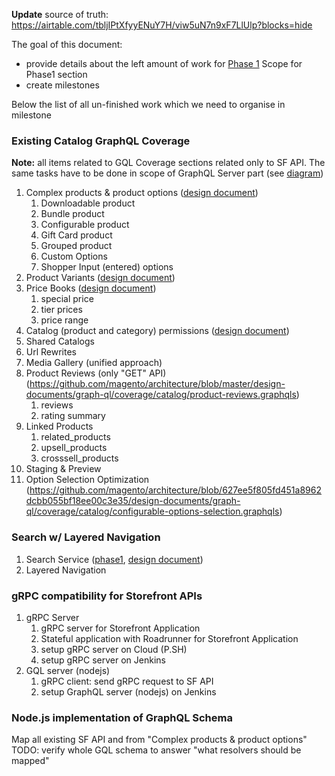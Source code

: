 **Update** source of truth: https://airtable.com/tbljIPtXfyyENuY7H/viw5uN7n9xF7LlUlp?blocks=hide

The goal of this document:
- provide details about the left amount of work for [Phase 1](https://github.com/magento/catalog-storefront/blob/develop/dev/docs/home/Home.md) Scope for Phase1 section
- create milestones 

Below the list of all un-finished work which we need to organise in milestone 

### Existing Catalog GraphQL Coverage

**Note:** all items related to GQL Coverage sections related only to SF API. The same tasks have to be done in scope of GraphQL Server part (see [diagram](https://github.com/magento/catalog-storefront/blob/develop/dev/docs/onboarding/Services-responsibilities.md))

1. Complex products & product options ([design document](https://github.com/magento/architecture/pull/411/))
    1. Downloadable product
    1. Bundle product
    1. Configurable product
    1. Gift Card product
    1. Grouped product
    1. Custom Options
    1. Shopper Input (entered) options
1. Product Variants ([design document](https://github.com/magento/architecture/pull/411/))
1. Price Books ([design document](https://github.com/magento/architecture/pull/405/))
    1. special price
    1. tier prices
    1. price range
1. Catalog (product and category) permissions ([design document](https://github.com/magento/architecture/pull/421))
1. Shared Catalogs
1. Url Rewrites
1. Media Gallery (unified approach)
1. Product Reviews (only "GET" API) (https://github.com/magento/architecture/blob/master/design-documents/graph-ql/coverage/catalog/product-reviews.graphqls)
    1. reviews
    1. rating summary
1. Linked Products 
    1. related_products
    1. upsell_products
    1. crosssell_products
1. Staging & Preview 
1. Option Selection Optimization (https://github.com/magento/architecture/blob/627ee5f805fd451a8962dcbb055bf18ee00c3e35/design-documents/graph-ql/coverage/catalog/configurable-options-selection.graphqls)


### Search w/ Layered Navigation
1. Search Service ([phase1](https://wiki.corp.adobe.com/pages/viewpage.action?spaceKey=EntComm&title=Search+service+phase+1), [design document](https://github.com/magento/architecture/pull/417))
2. Layered Navigation

### gRPC compatibility for Storefront APIs

1. gRPC Server
    1. gRPC server for Storefront Application
    1. Stateful application with Roadrunner for Storefront Application
    1. setup gRPC server on Cloud (P.SH)
    1. setup gRPC server on Jenkins
2. GQL server (nodejs)
    1.  gRPC client: send gRPC request to SF API
    1. setup GraphQL server (nodejs) on Jenkins

### Node.js implementation of GraphQL Schema
Map all existing SF API and from "Complex products & product options" 
TODO: verify whole GQL schema to answer "what resolvers should be mapped"
